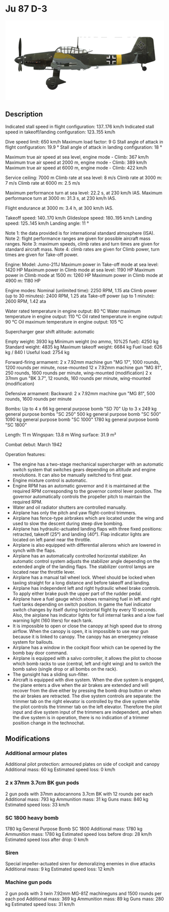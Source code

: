 # Ju 87 D-3

![ju87d3](../images/ju87d3.png)

## Description

Indicated stall speed in flight configuration: 137..176 km/h
Indicated stall speed in takeoff/landing configuration: 123..155 km/h

Dive speed limit: 650 km/h
Maximum load factor: 9 G
Stall angle of attack in flight configuration: 19.9 °
Stall angle of attack in landing configuration: 18 °

Maximum true air speed at sea level, engine mode - Climb: 367 km/h
Maximum true air speed at 2000 m, engine mode - Climb: 389 km/h
Maximum true air speed at 6000 m, engine mode - Climb: 422 km/h

Service ceiling: 7000 m
Climb rate at sea level: 8 m/s
Climb rate at 3000 m: 7 m/s
Climb rate at 6000 m: 2.5 m/s

Maximum performance turn at sea level: 22.2 s, at 230 km/h IAS.
Maximum performance turn at 3000 m: 31.3 s, at 230 km/h IAS.

Flight endurance at 3000 m: 3.4 h, at 300 km/h IAS.

Takeoff speed: 140..170 km/h
Glideslope speed: 180..195 km/h
Landing speed: 125..145 km/h
Landing angle: 11 °

Note 1: the data provided is for international standard atmosphere (ISA).
Note 2: flight performance ranges are given for possible aircraft mass ranges.
Note 3: maximum speeds, climb rates and turn times are given for standard aircraft mass.
Note 4: climb rates are given for Climb power, turn times are given for Take-off power.

Engine:
Model: Jumo-211J
Maximum power in Take-off mode at sea level: 1420 HP
Maximum power in Climb mode at sea level: 1190 HP
Maximum power in Climb mode at 1500 m: 1260 HP
Maximum power in Climb mode at 4900 m: 1180 HP

Engine modes:
Nominal (unlimited time): 2250 RPM, 1.15 ata
Climb power (up to 30 minutes): 2400 RPM, 1.25 ata
Take-off power (up to 1 minute): 2600 RPM, 1.42 ata

Water rated temperature in engine output: 80 °C
Water maximum temperature in engine output: 110 °C
Oil rated temperature in engine output: 90 °C
Oil maximum temperature in engine output: 105 °C

Supercharger gear shift altitude: automatic 

Empty weight: 3930 kg
Minimum weight (no ammo, 10%25 fuel): 4250 kg
Standard weight: 4835 kg
Maximum takeoff weight: 6684 kg
Fuel load: 626 kg / 840 l
Useful load: 2754 kg

Forward-firing armament:
2 x 7.92mm machine gun "MG 17", 1000 rounds, 1200 rounds per minute, nose-mounted
12 x 7.92mm machine gun "MG 81", 250 rounds, 1600 rounds per minute, wing-mounted (modification)
2 x 37mm gun "BK 3.7", 12 rounds, 160 rounds per minute, wing-mounted (modification)

Defensive armament:
Backward: 2 x 7.92mm machine gun "MG 81", 500 rounds, 1600 rounds per minute

Bombs:
Up to 4 x 66 kg general purpose bomb "SD 70"
Up to 3 x 249 kg general purpose bombs "SC 250"
500 kg general purpose bomb "SC 500"
1090 kg general purpose bomb "SC 1000"
1780 kg general purpose bomb "SC 1800"

Length: 11 m
Wingspan: 13.8 m
Wing surface: 31.9 m²

Combat debut: March 1942

Operation features:
- The engine has a two-stage mechanical supercharger with an automatic switch system that switches gears depending on altitude and engine revolutions. It can also be manually switched to first gear.
- Engine mixture control is automatic.
- Engine RPM has an automatic governor and it is maintained at the required RPM corresponding to the governor control lever position. The governor automatically controls the propeller pitch to maintain the required RPM.
- Water and oil radiator shutters are controlled manually.
- Airplane has only the pitch and yaw flight-control trimmers.
- Airplane has fence-type airbrakes which are located under the wing and used to slow the descent during steep dive bombing.
- Airplane has hydraulic-actuated landing flaps with three fixed positions: retracted, takeoff (25°) and landing (40°). Flap indicator lights are located on left panel near the throttle.
- Airplane is also equipped with differential ailerons which are lowered in synch with the flaps.
- Airplane has an automatically controlled horizontal stabilizer. An automatic control system adjusts the stabilizer angle depending on the extended angle of the landing flaps. The stabilizer control lamps are located near the throttle lever.
- Airplane has a manual tail wheel lock. Wheel should be locked when taxiing straight for a long distance and before takeoff and landing.
- Airplane has independent left and right hydraulic wheel brake controls. To apply either brake push the upper part of the rudder pedal.
- Airplane have a fuel gauge which shows remaining fuel in left and right fuel tanks depending on switch position. In game the fuel indicator switch changes by itself during horizontal flight by every 10 seconds. Also, the airplane has indicator lights for full internal tanks and a low fuel warning light (160 liters) for each tank.
- It is impossible to open or close the canopy at high speed due to strong airflow. When the canopy is open, it is impossible to use rear gun because it is linked to canopy. The canopy has an emergency release system for bailouts.
- Airplane has a window in the cockpit floor which can be opened by the bomb bay door command.
- Airplane is equipped with a salvo controller, it allows the pilot to choose which bomb racks to use (central, left and right wing) and to switch the bomb salvo (single drop or all bombs on the rack).
- The gunsight has a sliding sun-filter.
- Aircraft is equipped with dive system. When the dive system is engaged, the plane enters a dive when the air brakes are extended and will recover from the dive either by pressing the bomb drop button or when the air brakes are retracted. The dive system controls are separate: the trimmer tab on the right elevator is controlled by the dive system while the pilot controls the trimmer tab on the left elevator. Therefore the pilot input and dive system input of the trimmers are independent, and when the dive system is in operation, there is no indication of a trimmer position change in the technochat.

## Modifications


### Additional armour plates

Additional pilot protection: armoured plates on side of cockpit and canopy
Additional mass: 60 kg
Estimated speed loss: 0 km/h

### 2 x 37mm 3.7cm BK gun pods

2 gun pods with 37mm autocannons 3.7cm BK with 12 rounds per each
Additional mass: 793 kg
Ammunition mass: 31 kg
Guns mass: 840 kg
Estimated speed loss: 33 km/h

### SC 1800 heavy bomb

1780 kg General Purpose Bomb SC 1800
Additional mass: 1780 kg
Ammunition mass: 1780 kg
Estimated speed loss before drop: 28 km/h
Estimated speed loss after drop: 0 km/h

### Siren

Special impeller-actuated siren for demoralizing enemies in dive attacks
Additional mass: 9 kg
Estimated speed loss: 12 km/h

### Machine gun pods

2 gun pods with 3 twin 7.92mm MG-81Z machineguns and 1500 rounds per each pod
Additional mass: 369 kg
Ammunition mass: 89 kg
Guns mass: 280 kg
Estimated speed loss: 31 km/h